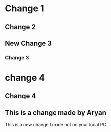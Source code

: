 # Change 1

## Change 2

## New Change 3

### Change 3

# change 4 

## Change 4


## This is a change made by Aryan

This is a new change I made not on your local PC
